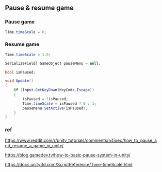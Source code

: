 ## Pause & resume game

### Pause game 

```cs
Time.timeScale = 0;
```


### Resume game

```cs
Time.timeScale = 1.0;
```




```cs
SerializeField] GameObject pauseMenu = null;

bool isPaused;

void Update()
{
    if (Input.GetKeyDown(KeyCode.Escape))
    {
        isPaused = !isPaused;
        Time.timeScale = isPaused ? 0 : 1;
		pauseMenu.SetActive(isPaused);
    }
}
```


### ref 
https://www.reddit.com/r/unity_tutorials/comments/n4ioec/how_to_pause_and_resume_a_game_in_unity/

https://blog.gamedev.tv/how-to-basic-pause-system-in-unity/

https://docs.unity3d.com/ScriptReference/Time-timeScale.html

